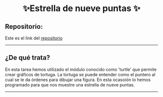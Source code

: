 <h1 align="center">	✨Estrella de nueve puntas	✨</h1>

<h2>Repositorio:</h2>

Este es el link del [repositorio](https://github.com/albabernal03/estrella-)

***
<h2>¿De qué trata?</h2>

En esta tarea hemos utilizado el módulo conocido como 'turtle' que permite crear gráficos de tortuga. La tortuga se puede entender como el puntero al cual se le da órdenes para dibujar una figura. En esta ocasoión lo hemos programado para que nos muestre una estrella de nueve puntas.

***
